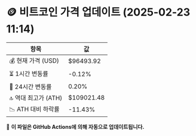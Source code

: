 # 🪙 비트코인 가격 업데이트 (2025-02-23 11:14)

| 항목                | 값 |
|--------------------|----------------|
| 💰 현재 가격 (USD) | $96493.92 |
| ⏳ 1시간 변동률    | -0.12% |
| 📆 24시간 변동률   | 0.20% |
| 🔝 역대 최고가 (ATH) | $109021.48 |
| 📉 ATH 대비 하락률 | -11.43% |

🔄 **이 파일은 GitHub Actions에 의해 자동으로 업데이트됩니다.**
